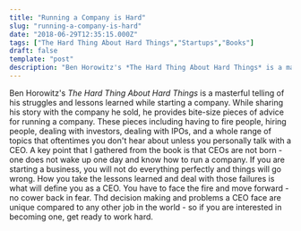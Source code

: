 ```yaml
---
title: "Running a Company is Hard"
slug: "running-a-company-is-hard"
date: "2018-06-29T12:35:15.000Z"
tags: ["The Hard Thing About Hard Things","Startups","Books"]
draft: false
template: "post"
description: "Ben Horowitz's *The Hard Thing About Hard Things* is a masterful telling of his struggles and lessons learned while starting a company. While sharing his story with the company he sold, he provides..."
---
```


Ben Horowitz's *The Hard Thing About Hard Things* is a masterful telling of his struggles and lessons learned while starting a company. While sharing his story with the company he sold, he provides bite-size pieces of advice for running a company. These pieces including having to fire people, hiring people, dealing with investors, dealing with IPOs, and a whole range of topics that oftentimes you don't hear about unless you personally talk with a CEO. A key point that I gathered from the book is that CEOs are not born - one does not wake up one day and know how to run a company. If you are starting a business, you will not do everything perfectly and things will go wrong. How you take the lessons learned and deal with those failures is what will define you as a CEO. You have to face the fire and move forward - no cower back in fear. Thd decision making and problems a CEO face are unique compared to any other job in the world - so if you are interested in becoming one, get ready to work hard.
